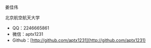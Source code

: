 姜佳伟

北京航空航天大学

- QQ：2246665861
- 微信：aptx1231
- Github：[http://github.com/aptx1231](http://github.com/aptx1231)

<!-- [点击下载我的简历]({{site.baseurl}}/pdf/resume.pdf) -->